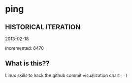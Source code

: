 # ping

## HISTORICAL ITERATION
2013-02-18

Incremented: 6470

## What is this?? 
Linux skills to hack the github commit visualization chart `;-)`
